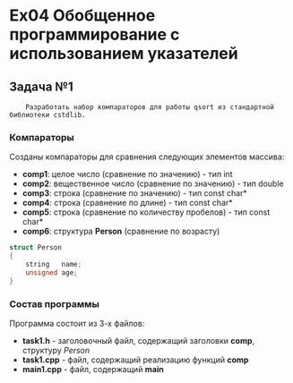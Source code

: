 # **Ex04** Обобщенное программирование с использованием указателей



## Задача №1

```
    Разработать набор компараторов для работы qsort из стандартной библиотеки cstdlib.
```

### Компараторы

Созданы компараторы для сравнения следующих элементов массива:

- **comp1**: целое число (сравнение по значению) - тип int
- **comp2**: вещественное число (сравнение по значению) - тип double
- **comp3**: строка (сравнение по значению) - тип const char*
- **comp4**: строка (сравнение по длине) - тип const char*
- **comp5**: строка (сравнение по количеству пробелов) - тип const char*
- **comp6**: структура **Person** (сравнение по возрасту)

```c++
struct Person
{
    string   name;
    unsigned age;
}
```

### Состав программы

Программа состоит из 3-х файлов:

- **task1.h** - заголовочный файл, содержащий заголовки **comp**, структуру *Person*
- **task1.cpp** - файл, содержащий реализацию функций **comp**
- **main1.cpp** - файл, содержащий **main**